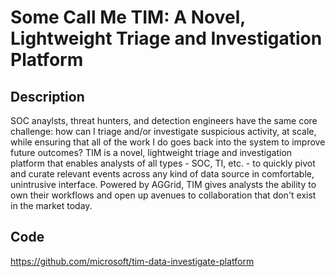 # Some Call Me TIM: A Novel, Lightweight Triage and Investigation Platform

## Description
SOC anaylsts, threat hunters, and detection engineers have the same core challenge: how can I triage and/or investigate suspicious activity, at scale, while ensuring that all of the work I do goes back into the system to improve future outcomes? TIM is a novel, lightweight triage and investigation platform that enables analysts of all types - SOC, TI, etc. - to quickly pivot and curate relevant events across any kind of data source in comfortable, unintrusive interface. Powered by AGGrid, TIM gives analysts the ability to own their workflows and open up avenues to collaboration that don't exist in the market today.

## Code
https://github.com/microsoft/tim-data-investigate-platform
